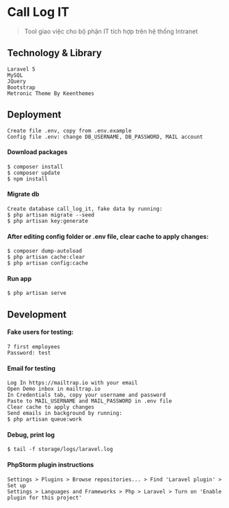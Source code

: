 # Call Log IT

> Tool giao việc cho bộ phận IT tích hợp trên hệ thống Intranet

## Technology & Library

    Laravel 5
    MySQL
    JQuery
    Bootstrap
    Metronic Theme By Keenthemes

## Deployment

    Create file .env, copy from .env.example
    Config file .env: change DB_USERNAME, DB_PASSWORD, MAIL account

#### Download packages
    $ composer install
    $ composer update
    $ npm install

#### Migrate db
    Create database call_log_it, fake data by running:
    $ php artisan migrate --seed
    $ php artisan key:generate

#### After editing config folder or .env file, clear cache to apply changes:
    $ composer dump-autoload
    $ php artisan cache:clear
    $ php artisan config:cache
    
#### Run app
    $ php artisan serve
    
## Development

#### Fake users for testing: 
    7 first employees
    Password: test
    
#### Email for testing
    Log In https://mailtrap.io with your email
    Open Demo inbox in mailtrap.io
    In Credentials tab, copy your username and password 
    Paste to MAIL_USERNAME and MAIL_PASSWORD in .env file
    Clear cache to apply changes
    Send emails in background by running: 
    $ php artisan queue:work
    
#### Debug, print log
    $ tail -f storage/logs/laravel.log
    
#### PhpStorm plugin instructions
    Settings > Plugins > Browse repositories... > Find 'Laravel plugin' > Set up
    Settings > Languages and Frameworks > Php > Laravel > Turn on 'Enable plugin for this project'
